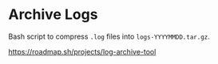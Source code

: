 # Archive Logs

Bash script to compress `.log` files into `logs-YYYYMMDD.tar.gz`.


https://roadmap.sh/projects/log-archive-tool
